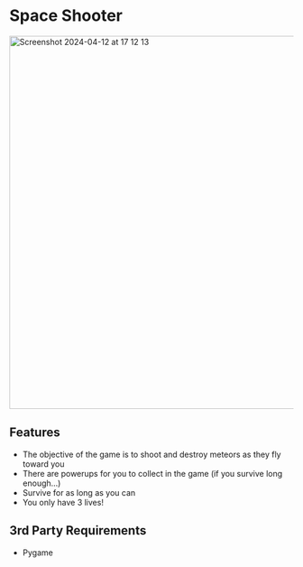 # Space Shooter
<img width="661" alt="Screenshot 2024-04-12 at 17 12 13" src="https://github.com/bemmybembem/Space_Shooter/assets/166812576/84eeb7c2-ad1d-49ee-841e-b755085ff12d">

## Features
- The objective of the game is to shoot and destroy meteors as they fly toward you
- There are powerups for you to collect in the game (if you survive long enough...)
- Survive for as long as you can
- You only have 3 lives!

## 3rd Party Requirements
- Pygame
